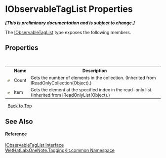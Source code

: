 # IObservableTagList Properties
 _**\[This is preliminary documentation and is subject to change.\]**_

The <a href="fb487ff1-fbf8-ea29-6366-951b7aae835b">IObservableTagList</a> type exposes the following members.


## Properties
&nbsp;<table><tr><th></th><th>Name</th><th>Description</th></tr><tr><td>![Public property](media/pubproperty.gif "Public property")</td><td>Count</td><td>
Gets the number of elements in the collection.
 (Inherited from IReadOnlyCollection(Object).)</td></tr><tr><td>![Public property](media/pubproperty.gif "Public property")</td><td>Item</td><td>
Gets the element at the specified index in the read-only list.
 (Inherited from IReadOnlyList(Object).)</td></tr></table>&nbsp;
<a href="#iobservabletaglist-properties">Back to Top</a>

## See Also


#### Reference
<a href="fb487ff1-fbf8-ea29-6366-951b7aae835b">IObservableTagList Interface</a><br /><a href="bcdbab9c-63d1-48a4-6937-af53fb8d9a55">WetHatLab.OneNote.TaggingKit.common Namespace</a><br />
